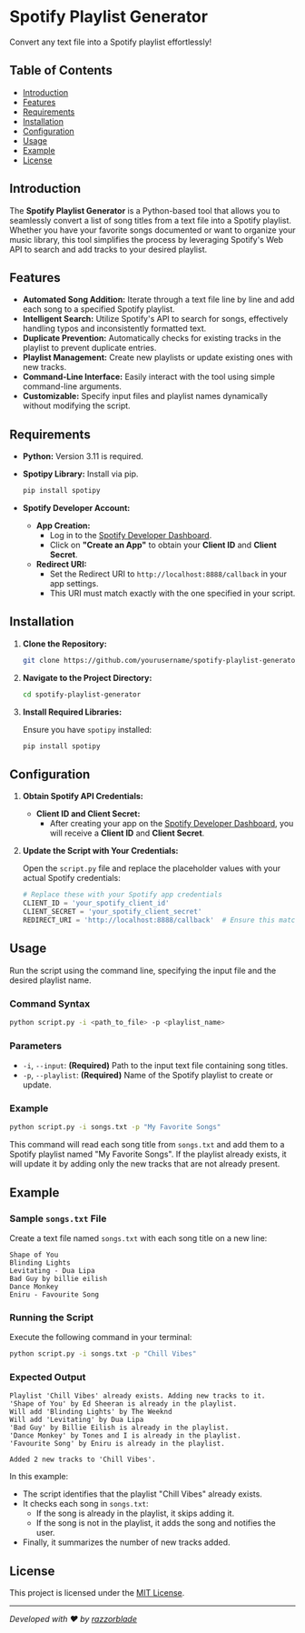 

# Spotify Playlist Generator

Convert any text file into a Spotify playlist effortlessly!

## Table of Contents

- [Introduction](#introduction)
- [Features](#features)
- [Requirements](#requirements)
- [Installation](#installation)
- [Configuration](#configuration)
- [Usage](#usage)
- [Example](#example)
- [License](#license)

## Introduction

The **Spotify Playlist Generator** is a Python-based tool that allows you to seamlessly convert a list of song titles from a text file into a Spotify playlist. Whether you have your favorite songs documented or want to organize your music library, this tool simplifies the process by leveraging Spotify's Web API to search and add tracks to your desired playlist.

## Features

- **Automated Song Addition:** Iterate through a text file line by line and add each song to a specified Spotify playlist.
- **Intelligent Search:** Utilize Spotify's API to search for songs, effectively handling typos and inconsistently formatted text.
- **Duplicate Prevention:** Automatically checks for existing tracks in the playlist to prevent duplicate entries.
- **Playlist Management:** Create new playlists or update existing ones with new tracks.
- **Command-Line Interface:** Easily interact with the tool using simple command-line arguments.
- **Customizable:** Specify input files and playlist names dynamically without modifying the script.

## Requirements

- **Python:** Version 3.11 is required.
- **Spotipy Library:** Install via pip.

  ```bash
  pip install spotipy
  ```

- **Spotify Developer Account:**
  - **App Creation:**
    - Log in to the [Spotify Developer Dashboard](https://developer.spotify.com/dashboard).
    - Click on **"Create an App"** to obtain your **Client ID** and **Client Secret**.
  - **Redirect URI:**
    - Set the Redirect URI to `http://localhost:8888/callback` in your app settings.
    - This URI must match exactly with the one specified in your script.

## Installation

1. **Clone the Repository:**

   ```bash
   git clone https://github.com/yourusername/spotify-playlist-generator.git
   ```

2. **Navigate to the Project Directory:**

   ```bash
   cd spotify-playlist-generator
   ```

3. **Install Required Libraries:**

   Ensure you have `spotipy` installed:

   ```bash
   pip install spotipy
   ```

## Configuration

1. **Obtain Spotify API Credentials:**

   - **Client ID and Client Secret:**
     - After creating your app on the [Spotify Developer Dashboard](https://developer.spotify.com/dashboard), you will receive a **Client ID** and **Client Secret**.

2. **Update the Script with Your Credentials:**

   Open the `script.py` file and replace the placeholder values with your actual Spotify credentials:

   ```python
   # Replace these with your Spotify app credentials
   CLIENT_ID = 'your_spotify_client_id'
   CLIENT_SECRET = 'your_spotify_client_secret'
   REDIRECT_URI = 'http://localhost:8888/callback'  # Ensure this matches your Spotify app settings
   ```

## Usage

Run the script using the command line, specifying the input file and the desired playlist name.

### Command Syntax

```bash
python script.py -i <path_to_file> -p <playlist_name>
```

### Parameters

- `-i`, `--input`: **(Required)** Path to the input text file containing song titles.
- `-p`, `--playlist`: **(Required)** Name of the Spotify playlist to create or update.

### Example

```bash
python script.py -i songs.txt -p "My Favorite Songs"
```

This command will read each song title from `songs.txt` and add them to a Spotify playlist named "My Favorite Songs". If the playlist already exists, it will update it by adding only the new tracks that are not already present.

## Example

### Sample `songs.txt` File

Create a text file named `songs.txt` with each song title on a new line:

```
Shape of You
Blinding Lights
Levitating - Dua Lipa
Bad Guy by billie eilish
Dance Monkey
Eniru - Favourite Song
```

### Running the Script

Execute the following command in your terminal:

```bash
python script.py -i songs.txt -p "Chill Vibes"
```

### Expected Output

```
Playlist 'Chill Vibes' already exists. Adding new tracks to it.
'Shape of You' by Ed Sheeran is already in the playlist.
Will add 'Blinding Lights' by The Weeknd
Will add 'Levitating' by Dua Lipa
'Bad Guy' by Billie Eilish is already in the playlist.
'Dance Monkey' by Tones and I is already in the playlist.
'Favourite Song' by Eniru is already in the playlist.

Added 2 new tracks to 'Chill Vibes'.
```

In this example:

- The script identifies that the playlist "Chill Vibes" already exists.
- It checks each song in `songs.txt`:
  - If the song is already in the playlist, it skips adding it.
  - If the song is not in the playlist, it adds the song and notifies the user.
- Finally, it summarizes the number of new tracks added.


## License

This project is licensed under the [MIT License](LICENSE).

---

*Developed with ❤️ by [razzorblade](https://github.com/razzorblade)*
